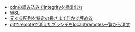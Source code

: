 
- [cdnの読み込みでintegrityを標準出力](memo/cdnの読み込みでintegrityを標準出力.md)
- [WSL](memo/wsl.md)
- [元ある配列を特定の長さまで何かで埋める](memo/元ある配列を特定の長さまで何かで埋める.md)
- [gitでremoteで消えたブランチをlocalのremotes一覧から消す](memo/gitでremoteで消えたブランチをlocalのremotes一覧から消す.md)

